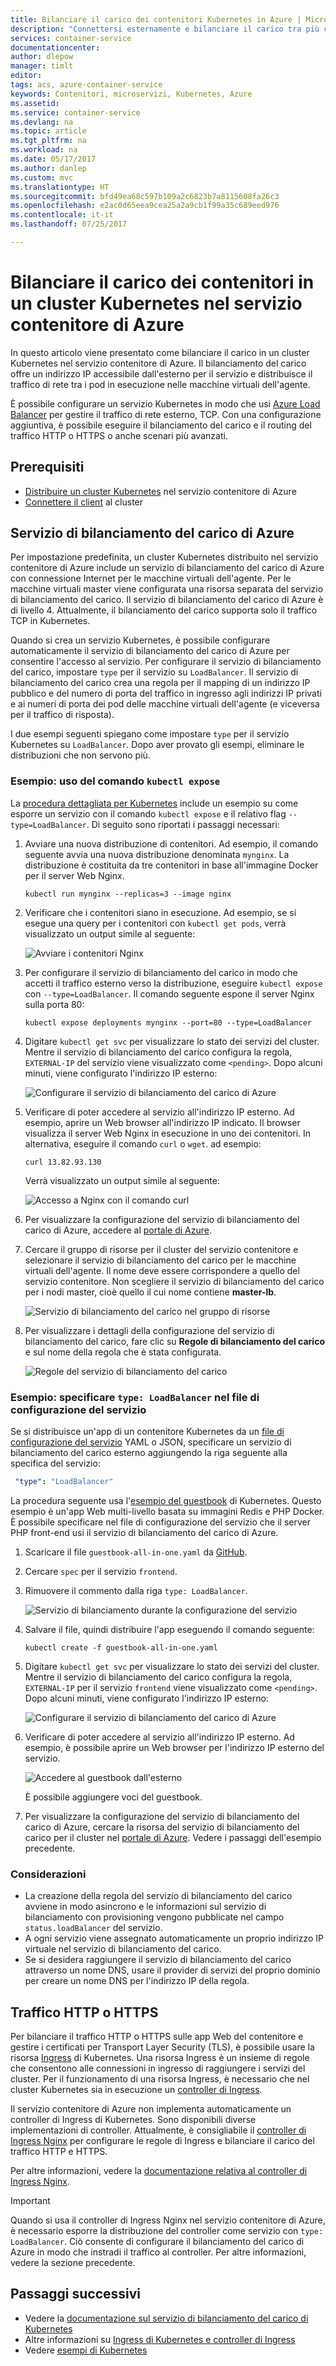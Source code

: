 ```yaml
---
title: Bilanciare il carico dei contenitori Kubernetes in Azure | Microsoft Docs
description: "Connettersi esternamente e bilanciare il carico tra più contenitori in un cluster Kubernetes nel servizio contenitore di Azure."
services: container-service
documentationcenter: 
author: dlepow
manager: timlt
editor: 
tags: acs, azure-container-service
keywords: Contenitori, microservizi, Kubernetes, Azure
ms.assetid: 
ms.service: container-service
ms.devlang: na
ms.topic: article
ms.tgt_pltfrm: na
ms.workload: na
ms.date: 05/17/2017
ms.author: danlep
ms.custom: mvc
ms.translationtype: HT
ms.sourcegitcommit: bfd49ea68c597b109a2c6823b7a8115608fa26c3
ms.openlocfilehash: e2ac0d65eea9cea25a2a9cb1f99a35c689eed976
ms.contentlocale: it-it
ms.lasthandoff: 07/25/2017

---
```

# <a name="load-balance-containers-in-a-kubernetes-cluster-in-azure-container-service"></a>Bilanciare il carico dei contenitori in un cluster Kubernetes nel servizio contenitore di Azure 
In questo articolo viene presentato come bilanciare il carico in un cluster Kubernetes nel servizio contenitore di Azure. Il bilanciamento del carico offre un indirizzo IP accessibile dall'esterno per il servizio e distribuisce il traffico di rete tra i pod in esecuzione nelle macchine virtuali dell'agente.

È possibile configurare un servizio Kubernetes in modo che usi [Azure Load Balancer](../../load-balancer/load-balancer-overview.md) per gestire il traffico di rete esterno, TCP. Con una configurazione aggiuntiva, è possibile eseguire il bilanciamento del carico e il routing del traffico HTTP o HTTPS o anche scenari più avanzati.

## <a name="prerequisites"></a>Prerequisiti
* [Distribuire un cluster Kubernetes](container-service-kubernetes-walkthrough.md) nel servizio contenitore di Azure
* [Connettere il client](../container-service-connect.md) al cluster

## <a name="azure-load-balancer"></a>Servizio di bilanciamento del carico di Azure

Per impostazione predefinita, un cluster Kubernetes distribuito nel servizio contenitore di Azure include un servizio di bilanciamento del carico di Azure con connessione Internet per le macchine virtuali dell'agente. Per le macchine virtuali master viene configurata una risorsa separata del servizio di bilanciamento del carico. Il servizio di bilanciamento del carico di Azure è di livello 4. Attualmente, il bilanciamento del carico supporta solo il traffico TCP in Kubernetes.

Quando si crea un servizio Kubernetes, è possibile configurare automaticamente il servizio di bilanciamento del carico di Azure per consentire l'accesso al servizio. Per configurare il servizio di bilanciamento del carico, impostare `type` per il servizio su `LoadBalancer`. Il servizio di bilanciamento del carico crea una regola per il mapping di un indirizzo IP pubblico e del numero di porta del traffico in ingresso agli indirizzi IP privati e ai numeri di porta dei pod delle macchine virtuali dell'agente (e viceversa per il traffico di risposta). 

 I due esempi seguenti spiegano come impostare `type` per il servizio Kubernetes su `LoadBalancer`. Dopo aver provato gli esempi, eliminare le distribuzioni che non servono più.

### <a name="example-use-the-kubectl-expose-command"></a>Esempio: uso del comando `kubectl expose` 
La [procedura dettagliata per Kubernetes](container-service-kubernetes-walkthrough.md) include un esempio su come esporre un servizio con il comando `kubectl expose` e il relativo flag `--type=LoadBalancer`. Di seguito sono riportati i passaggi necessari:

1. Avviare una nuova distribuzione di contenitori. Ad esempio, il comando seguente avvia una nuova distribuzione denominata `mynginx`. La distribuzione è costituita da tre contenitori in base all'immagine Docker per il server Web Nginx.

    ```console
    kubectl run mynginx --replicas=3 --image nginx
    ```
2. Verificare che i contenitori siano in esecuzione. Ad esempio, se si esegue una query per i contenitori con `kubectl get pods`, verrà visualizzato un output simile al seguente:

    ![Avviare i contenitori Nginx](./media/container-service-kubernetes-load-balancing/nginx-get-pods.png)

3. Per configurare il servizio di bilanciamento del carico in modo che accetti il traffico esterno verso la distribuzione, eseguire `kubectl expose` con `--type=LoadBalancer`. Il comando seguente espone il server Nginx sulla porta 80:

    ```console
    kubectl expose deployments mynginx --port=80 --type=LoadBalancer
    ```

4. Digitare `kubectl get svc` per visualizzare lo stato dei servizi del cluster. Mentre il servizio di bilanciamento del carico configura la regola, `EXTERNAL-IP` del servizio viene visualizzato come `<pending>`. Dopo alcuni minuti, viene configurato l'indirizzo IP esterno: 

    ![Configurare il servizio di bilanciamento del carico di Azure](./media/container-service-kubernetes-load-balancing/nginx-external-ip.png)

5. Verificare di poter accedere al servizio all'indirizzo IP esterno. Ad esempio, aprire un Web browser all'indirizzo IP indicato. Il browser visualizza il server Web Nginx in esecuzione in uno dei contenitori. In alternativa, eseguire il comando `curl` o `wget`. ad esempio:

    ```
    curl 13.82.93.130
    ```

    Verrà visualizzato un output simile al seguente:

    ![Accesso a Nginx con il comando curl](./media/container-service-kubernetes-load-balancing/curl-output.png)

6. Per visualizzare la configurazione del servizio di bilanciamento del carico di Azure, accedere al [portale di Azure](https://portal.azure.com).

7. Cercare il gruppo di risorse per il cluster del servizio contenitore e selezionare il servizio di bilanciamento del carico per le macchine virtuali dell'agente. Il nome deve essere corrispondere a quello del servizio contenitore. Non scegliere il servizio di bilanciamento del carico per i nodi master, cioè quello il cui nome contiene **master-lb**. 

    ![Servizio di bilanciamento del carico nel gruppo di risorse](./media/container-service-kubernetes-load-balancing/container-resource-group-portal.png)

8. Per visualizzare i dettagli della configurazione del servizio di bilanciamento del carico, fare clic su **Regole di bilanciamento del carico** e sul nome della regola che è stata configurata.

    ![Regole del servizio di bilanciamento del carico](./media/container-service-kubernetes-load-balancing/load-balancing-rules.png) 

### <a name="example-specify-type-loadbalancer-in-the-service-configuration-file"></a>Esempio: specificare `type: LoadBalancer` nel file di configurazione del servizio

Se si distribuisce un'app di un contenitore Kubernetes da un [file di configurazione del servizio](https://kubernetes.io/docs/user-guide/services/operations/#service-configuration-file) YAML o JSON, specificare un servizio di bilanciamento del carico esterno aggiungendo la riga seguente alla specifica del servizio:

```YAML
 "type": "LoadBalancer"
``` 



La procedura seguente usa l'[esempio del guestbook](https://github.com/kubernetes/kubernetes/tree/master/examples/guestbook) di Kubernetes. Questo esempio è un'app Web multi-livello basata su immagini Redis e PHP Docker. È possibile specificare nel file di configurazione del servizio che il server PHP front-end usi il servizio di bilanciamento del carico di Azure.

1. Scaricare il file `guestbook-all-in-one.yaml` da [GitHub](https://github.com/kubernetes/kubernetes/tree/master/examples/guestbook/all-in-one). 
2. Cercare `spec` per il servizio `frontend`.
3. Rimuovere il commento dalla riga `type: LoadBalancer`.

    ![Servizio di bilanciamento durante la configurazione del servizio](./media/container-service-kubernetes-load-balancing/guestbook-frontend-loadbalance.png)

4. Salvare il file, quindi distribuire l'app eseguendo il comando seguente:

    ```
    kubectl create -f guestbook-all-in-one.yaml
    ```

5. Digitare `kubectl get svc` per visualizzare lo stato dei servizi del cluster. Mentre il servizio di bilanciamento del carico configura la regola, `EXTERNAL-IP` per il servizio `frontend` viene visualizzato come `<pending>`. Dopo alcuni minuti, viene configurato l'indirizzo IP esterno: 

    ![Configurare il servizio di bilanciamento del carico di Azure](./media/container-service-kubernetes-load-balancing/guestbook-external-ip.png)

6. Verificare di poter accedere al servizio all'indirizzo IP esterno. Ad esempio, è possibile aprire un Web browser per l'indirizzo IP esterno del servizio.

    ![Accedere al guestbook dall'esterno](./media/container-service-kubernetes-load-balancing/guestbook-web.png)

    È possibile aggiungere voci del guestbook.

7. Per visualizzare la configurazione del servizio di bilanciamento del carico di Azure, cercare la risorsa del servizio di bilanciamento del carico per il cluster nel [portale di Azure](https://portal.azure.com). Vedere i passaggi dell'esempio precedente.

### <a name="considerations"></a>Considerazioni

* La creazione della regola del servizio di bilanciamento del carico avviene in modo asincrono e le informazioni sul servizio di bilanciamento con provisioning vengono pubblicate nel campo `status.loadBalancer` del servizio.
* A ogni servizio viene assegnato automaticamente un proprio indirizzo IP virtuale nel servizio di bilanciamento del carico.
* Se si desidera raggiungere il servizio di bilanciamento del carico attraverso un nome DNS, usare il provider di servizi del proprio dominio per creare un nome DNS per l'indirizzo IP della regola.

## <a name="http-or-https-traffic"></a>Traffico HTTP o HTTPS

Per bilanciare il traffico HTTP o HTTPS sulle app Web del contenitore e gestire i certificati per Transport Layer Security (TLS), è possibile usare la risorsa [Ingress](https://kubernetes.io/docs/user-guide/ingress/) di Kubernetes. Una risorsa Ingress è un insieme di regole che consentono alle connessioni in ingresso di raggiungere i servizi del cluster. Per il funzionamento di una risorsa Ingress, è necessario che nel cluster Kubernetes sia in esecuzione un [controller di Ingress](https://kubernetes.io/docs/user-guide/ingress/#ingress-controllers).

Il servizio contenitore di Azure non implementa automaticamente un controller di Ingress di Kubernetes. Sono disponibili diverse implementazioni di controller. Attualmente, è consigliabile il [controller di Ingress Nginx](https://github.com/kubernetes/ingress/tree/master/examples/deployment/nginx) per configurare le regole di Ingress e bilanciare il carico del traffico HTTP e HTTPS. 

Per altre informazioni, vedere la [documentazione relativa al controller di Ingress Nginx](https://github.com/kubernetes/ingress/tree/master/controllers/nginx/README.md).

> [!IMPORTANT]
> Quando si usa il controller di Ingress Nginx nel servizio contenitore di Azure, è necessario esporre la distribuzione del controller come servizio con `type: LoadBalancer`. Ciò consente di configurare il bilanciamento del carico di Azure in modo che instradi il traffico al controller. Per altre informazioni, vedere la sezione precedente.


## <a name="next-steps"></a>Passaggi successivi

* Vedere la [documentazione sul servizio di bilanciamento del carico di Kubernetes](https://kubernetes.io/docs/user-guide/load-balancer/)
* Altre informazioni su [Ingress di Kubernetes e controller di Ingress](https://kubernetes.io/docs/user-guide/ingress/)
* Vedere [esempi di Kubernetes](https://github.com/kubernetes/kubernetes/tree/master/examples)


